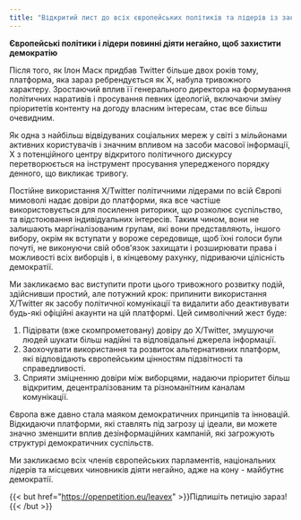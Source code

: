 ```yaml
---
title: "Відкритий лист до всіх європейських політиків та лідерів із закликом відмовитися від X/Twitter"
---
```


**Європейські політики і лідери повинні діяти негайно, щоб захистити демократію**

Після того, як Ілон Маск придбав Twitter більше двох років тому, платформа, яка зараз ребрендується як X, набула тривожного характеру. Зростаючий вплив її генерального директора на формування політичних наративів і просування певних ідеологій, включаючи зміну пріоритетів контенту на догоду власним інтересам, стає все більш очевидним.

Як одна з найбільш відвідуваних соціальних мереж у світі з мільйонами активних користувачів і значним впливом на засоби масової інформації, X з потенційного центру відкритого політичного дискурсу перетворюється на інструмент просування упередженого порядку денного, що викликає тривогу.

Постійне використання X/Twitter політичними лідерами по всій Європі мимоволі надає довіри до платформи, яка все частіше використовується для посилення риторики, що розколює суспільство, та відстоювання індивідуальних інтересів. Таким чином, вони не залишають маргіналізованим групам, які вони представляють, іншого вибору, окрім як вступати у вороже середовище, щоб їхні голоси були почуті, не виконуючи свій обов'язок захищати і розширювати права і можливості всіх виборців і, в кінцевому рахунку, підриваючи цілісність демократії.

Ми закликаємо вас виступити проти цього тривожного розвитку подій, здійснивши простий, але потужний крок: припинити використання X/Twitter як засобу політичної комунікації та видалити або деактивувати будь-які офіційні акаунти на цій платформі. Цей символічний жест буде:

1. Підірвати (вже скомпрометовану) довіру до X/Twitter, змушуючи людей шукати більш надійні та відповідальні джерела інформації.
1. Заохочувати використання та розвиток альтернативних платформ, які відповідають європейським цінностям підзвітності та справедливості.
1. Сприяти зміцненню довіри між виборцями, надаючи пріоритет більш відкритим, децентралізованим та різноманітним каналам комунікації.

Європа вже давно стала маяком демократичних принципів та інновацій. Відкидаючи платформи, які ставлять під загрозу ці ідеали, ви можете значно зменшити вплив дезінформаційних кампаній, які загрожують структурі демократичних суспільств.

Ми закликаємо всіх членів європейських парламентів, національних лідерів та місцевих чиновників діяти негайно, адже на кону - майбутнє демократії.


{{< but href="https://openpetition.eu/leavex" >}}Підпишіть петицію зараз!{{< /but >}}
